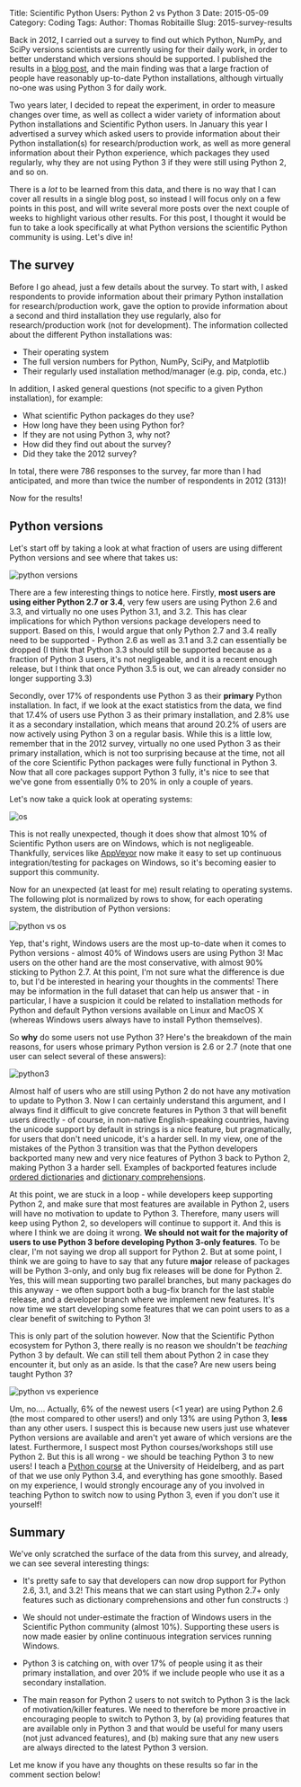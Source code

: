Title: Scientific Python Users: Python 2 vs Python 3
Date: 2015-05-09
Category: Coding
Tags: 
Author: Thomas Robitaille
Slug: 2015-survey-results

Back in 2012, I carried out a survey to find out which Python, NumPy, and
SciPy versions scientists are currently using for their daily work, in order
to better understand which versions should be supported. I published the
results in a
[blog post](http://astrofrog.github.io/blog/2013/01/13/what-python-installations-are-scientists-using/), and the main finding was that a large fraction of people have
reasonably up-to-date Python installations, although virtually no-one was
using Python 3 for daily work.

Two years later, I decided to repeat the experiment, in order to measure
changes over time, as well as collect a wider variety of information about Python installations and Scientific Python users. In
January this year I advertised a survey which asked users to provide
information about their Python installation(s) for research/production work,
as well as more general information about their Python experience, which
packages they used regularly, why they are not using Python 3 if they were
still using Python 2, and so on.

There is a *lot* to be learned from this data, and there is no way that I can
cover all results in a single blog post, so instead I will focus only on a
few points in this post, and will write several more posts over the next
couple of weeks to highlight various other results. For this post, I thought
it would be fun to take a look specifically at what Python versions the
scientific Python community is using. Let's dive in!


<!-- more -->

The survey
----------

Before I go ahead, just a few details about the survey. To start with, I asked respondents to provide information about their primary Python
installation for research/production work, gave the option to provide
information about a second and third installation they use regularly, also
for research/production work (not for development). The information collected
about the different Python installations was:

* Their operating system
* The full version numbers for Python, NumPy, SciPy, and Matplotlib
* Their regularly used installation method/manager (e.g. pip, conda, etc.)

In addition, I asked general questions (not specific to a given Python installation), for example:

* What scientific Python packages do they use?
* How long have they been using Python for?
* If they are not using Python 3, why not?
* How did they find out about the survey?
* Did they take the 2012 survey?

In total, there were 786 responses to the survey, far more than I had
anticipated, and more than twice the number of respondents in 2012 (313)!

Now for the results!

Python versions
---------------

Let's start off by taking a look at what fraction of users are using different Python versions and see where that takes us:

![python versions]({filename}/images/survey_plots/python.png)

There are a few interesting things to notice here. Firstly, **most users are using either Python 2.7 or 3.4**, very few users are
using Python 2.6 and 3.3, and virtually no one uses Python 3.1, and 3.2. This
has clear implications for which Python versions package developers need to
support. Based on this, I would argue that only Python 2.7 and 3.4 really
need to be supported - Python 2.6 as well as 3.1 and 3.2 can essentially be
dropped (I think that Python 3.3 should still be supported because as a
fraction of Python 3 users, it's not negligeable, and it is a recent
enough release, but I think that once Python 3.5 is out, we can already consider no longer supporting 3.3)

Secondly, over 17% of respondents use Python 3 as their **primary** Python
installation. In fact, if we
look at the exact statistics from the data, we find that 17.4% of users use
Python 3 as their primary installation, and 2.8% use it as a secondary
installation, which means that around 20.2% of users are now actively using
Python 3 on a regular basis.  While this is a little low, remember that in the 2012 survey,
virtually no one used Python 3 as their primary installation, which is not too surprising because at the time, not all of the core Scientific Python packages were fully functional in Python 3. Now that all core packages support Python 3 fully, it's nice to see that we've gone from essentially 0% to 20% in only a couple of years.

Let's now take a quick look at operating systems:

![os]({filename}/images/survey_plots/os.png)

This is not really unexpected, though it does show that almost 10% of
Scientific Python users are on Windows, which is not negligeable. Thankfully,
services like [AppVeyor](http://www.appveyor.com/) now make it easy to set up
continuous integration/testing for packages on Windows, so it's becoming
easier to support this community.

Now for an unexpected (at least for me) result relating to operating systems. The
following plot is normalized by rows to show, for each operating system, the
distribution of Python versions:


![python vs os]({filename}/images/survey_plots/os_vs_python.png)

Yep, that's right, Windows users are the most up-to-date when it comes to Python
versions - almost 40% of Windows users are using Python 3! Mac users on the
other hand are the most conservative, with almost 90% sticking to Python 2.7.
At this point, I'm not sure what the difference is due to, but I'd be
interested in hearing your thoughts in the comments! There may be information in the
full dataset that can help us answer that - in particular, I have a suspicion
it could be related to installation methods for Python and default Python
versions available on Linux and MacOS X (whereas Windows users always have to
install Python themselves).

So **why** do some users not use Python 3? Here's the breakdown of the main
reasons, for users whose primary Python version is 2.6 or 2.7 (note that one
user can select several of these answers):


![python3]({filename}/images/survey_plots/why_not_python3.png)

Almost half of users who are still using Python 2 do not have any motivation
to update to Python 3. Now I can certainly understand this argument, and I always
find it difficult to give concrete features in Python 3 that will benefit
users directly - of course, in non-native English-speaking countries, having
the unicode support by default in strings is a nice feature, but
pragmatically, for users that don't need unicode, it's a harder sell. In my view, one of
the mistakes of the Python 3 transition was that the Python
developers backported many new and very nice features of Python 3 back to
Python 2, making Python 3 a harder sell. Examples of backported features include
[ordered dictionaries](https://docs.python.org/3/library/collections.html#collections.OrderedDict) and [dictionary comprehensions](https://docs.python.org/3.4/tutorial/datastructures.html#dictionaries).

At this point, we are stuck in a loop - while developers keep supporting
Python 2, and make sure that most features are available in Python 2, users
will have no motivation to update to Python 3. Therefore, many users will
keep using Python 2, so developers will continue to support it. And this is
where I think we are doing it wrong. **We should not wait for the majority of
users to use Python 3 before developing Python 3-only features**. To be clear, I'm not saying we drop all support for Python 2. But at some point, I
think we are going to have to say that any future **major** release of
packages will be Python 3-only, and only bug fix releases will be done for
Python 2. Yes, this will mean supporting two parallel branches, but many
packages do this anyway - we often support both a bug-fix branch for the last
stable release, and a developer branch where we implement new features. It's
now time we start developing some features that we can point users to as a clear
benefit of switching to Python 3!

This is only part of the solution however. Now that the Scientific Python ecosystem for Python 3, there really is no reason we
shouldn't be *teaching* Python 3 by default. We can still tell them about Python 2 in case they encounter it, but only as an aside. Is that the case? Are new users being taught Python 3?

![python vs experience]({filename}/images/survey_plots/python_vs_experience.png)

Um, no.... Actually, 6% of the newest users (<1 year) are using Python 2.6
(the most compared to other users!) and only 13% are using Python 3, **less**
than any other users. I suspect this is because new users just use whatever
Python versions are available and aren't yet aware of which versions are the
latest. Furthermore, I suspect most Python courses/workshops still use Python 2. But this is all wrong - we should be teaching Python 3 to new users!
I teach a [Python course](http://mpia.de/~robitaille/PY4SCI_SS_2015) at the University of Heidelberg, and as part of that
we use only Python 3.4, and everything has gone smoothly. Based on my experience, I would strongly
encourage any of you involved in teaching Python to switch now to using
Python 3, even if you don't use it yourself!

Summary
-------

We've only scratched the surface of the data from this survey, and already, we can see several interesting things:

* It's pretty safe to say that developers can now drop support for Python
  2.6, 3.1, and 3.2! This means that we can start using Python 2.7+ only
  features such as dictionary comprehensions and other fun constructs :)

* We should not under-estimate the fraction of Windows users in the
  Scientific Python community (almost 10%). Supporting these users is now
  made easier by online continuous integration services running Windows.

* Python 3 is catching on, with over 17% of people using it as their primary
  installation, and over 20% if we include people who use it as a secondary
  installation.

* The main reason for Python 2 users to not switch to Python 3 is the lack of
  motivation/killer features. We need to therefore be more proactive in
  encouraging people to switch to Python 3, by (a) providing features that
  are available only in Python 3 and that would be useful for many users (not
  just advanced features), and (b) making sure that any new users are always
  directed to the latest Python 3 version.

Let me know if you have any thoughts on these results so far in the comment section below!